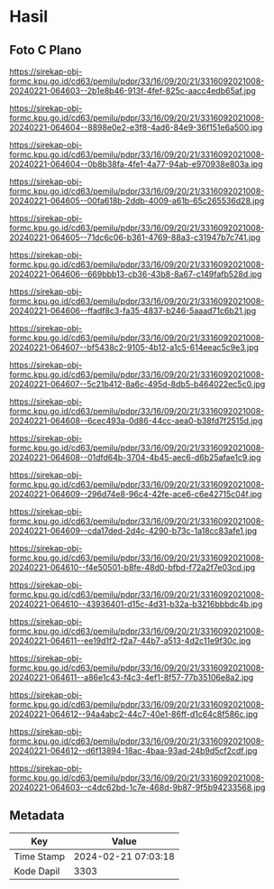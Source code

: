 # Hasil

## Foto C Plano

https://sirekap-obj-formc.kpu.go.id/cd63/pemilu/pdpr/33/16/09/20/21/3316092021008-20240221-064603--2b1e8b46-913f-4fef-825c-aacc4edb65af.jpg

https://sirekap-obj-formc.kpu.go.id/cd63/pemilu/pdpr/33/16/09/20/21/3316092021008-20240221-064604--8898e0e2-e3f8-4ad6-84e9-36f151e6a500.jpg

https://sirekap-obj-formc.kpu.go.id/cd63/pemilu/pdpr/33/16/09/20/21/3316092021008-20240221-064604--0b8b38fa-4fe1-4a77-94ab-e970938e803a.jpg

https://sirekap-obj-formc.kpu.go.id/cd63/pemilu/pdpr/33/16/09/20/21/3316092021008-20240221-064605--00fa618b-2ddb-4009-a61b-65c265536d28.jpg

https://sirekap-obj-formc.kpu.go.id/cd63/pemilu/pdpr/33/16/09/20/21/3316092021008-20240221-064605--71dc6c06-b361-4769-88a3-c31947b7c741.jpg

https://sirekap-obj-formc.kpu.go.id/cd63/pemilu/pdpr/33/16/09/20/21/3316092021008-20240221-064606--669bbb13-cb36-43b8-8a67-c149fafb528d.jpg

https://sirekap-obj-formc.kpu.go.id/cd63/pemilu/pdpr/33/16/09/20/21/3316092021008-20240221-064606--ffadf8c3-fa35-4837-b246-5aaad71c6b21.jpg

https://sirekap-obj-formc.kpu.go.id/cd63/pemilu/pdpr/33/16/09/20/21/3316092021008-20240221-064607--bf5438c2-9105-4b12-a1c5-614eeac5c9e3.jpg

https://sirekap-obj-formc.kpu.go.id/cd63/pemilu/pdpr/33/16/09/20/21/3316092021008-20240221-064607--5c21b412-8a6c-495d-8db5-b464022ec5c0.jpg

https://sirekap-obj-formc.kpu.go.id/cd63/pemilu/pdpr/33/16/09/20/21/3316092021008-20240221-064608--6cec493a-0d86-44cc-aea0-b38fd7f2515d.jpg

https://sirekap-obj-formc.kpu.go.id/cd63/pemilu/pdpr/33/16/09/20/21/3316092021008-20240221-064608--01dfd64b-3704-4b45-aec6-d6b25afae1c9.jpg

https://sirekap-obj-formc.kpu.go.id/cd63/pemilu/pdpr/33/16/09/20/21/3316092021008-20240221-064609--296d74e8-96c4-42fe-ace6-c6e42715c04f.jpg

https://sirekap-obj-formc.kpu.go.id/cd63/pemilu/pdpr/33/16/09/20/21/3316092021008-20240221-064609--cda17ded-2d4c-4290-b73c-1a18cc83afe1.jpg

https://sirekap-obj-formc.kpu.go.id/cd63/pemilu/pdpr/33/16/09/20/21/3316092021008-20240221-064610--f4e50501-b8fe-48d0-bfbd-f72a2f7e03cd.jpg

https://sirekap-obj-formc.kpu.go.id/cd63/pemilu/pdpr/33/16/09/20/21/3316092021008-20240221-064610--43936401-d15c-4d31-b32a-b3216bbbdc4b.jpg

https://sirekap-obj-formc.kpu.go.id/cd63/pemilu/pdpr/33/16/09/20/21/3316092021008-20240221-064611--ee19d1f2-f2a7-44b7-a513-4d2c11e9f30c.jpg

https://sirekap-obj-formc.kpu.go.id/cd63/pemilu/pdpr/33/16/09/20/21/3316092021008-20240221-064611--a86e1c43-f4c3-4ef1-8f57-77b35106e8a2.jpg

https://sirekap-obj-formc.kpu.go.id/cd63/pemilu/pdpr/33/16/09/20/21/3316092021008-20240221-064612--94a4abc2-44c7-40e1-86ff-d1c64c8f586c.jpg

https://sirekap-obj-formc.kpu.go.id/cd63/pemilu/pdpr/33/16/09/20/21/3316092021008-20240221-064612--d6f13894-18ac-4baa-93ad-24b9d5cf2cdf.jpg

https://sirekap-obj-formc.kpu.go.id/cd63/pemilu/pdpr/33/16/09/20/21/3316092021008-20240221-064603--c4dc62bd-1c7e-468d-9b87-9f5b94233568.jpg


## Metadata

| Key        | Value               |
| ---------- | ------------------- |
| Time Stamp | 2024-02-21 07:03:18 |
| Kode Dapil | 3303                |



